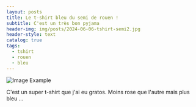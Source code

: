 ```yaml
---
layout: posts
title: Le t-shirt bleu du semi de rouen !
subtitle: C'est un très bon pyjama
header-img: img/posts/2024-06-06-tshirt-semi2.jpg
header-style: text
catalog: true
tags:
  - tshirt
  - rouen
  - bleu
---
```


![Image Example](/l-atelier-de-floflo/img/posts/2024-06-06-tshirt-semi2.jpg)

C'est un super t-shirt que j'ai eu gratos. Moins rose que l'autre mais plus bleu ...
